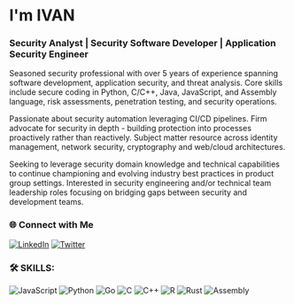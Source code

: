 # I'm **IVAN**
### Security Analyst | Security Software Developer | Application Security Engineer 

Seasoned security professional with over 5 years of experience spanning software development, application security, and threat analysis. Core skills include secure coding in Python, C/C++, Java, JavaScript, and Assembly language, risk assessments, penetration testing, and security operations.

Passionate about security automation leveraging CI/CD pipelines. Firm advocate for security in depth - building protection into processes proactively rather than reactively. Subject matter resource across identity management, network security, cryptography and web/cloud architectures.

Seeking to leverage security domain knowledge and technical capabilities to continue championing and evolving industry best practices in product group settings. Interested in security engineering and/or technical team leadership roles focusing on bridging gaps between security and development teams.

### 🌐 Connect with Me
[![LinkedIn](https://img.shields.io/badge/-LinkedIn-blue?style=flat-square&logo=linkedin&logoColor=white&link=https://www.linkedin.com/in/ivan-j-kuria-p/)](https://www.linkedin.com/in/ivan-j-kuria-p/) [![Twitter](https://img.shields.io/badge/-Twitter-1DA1F2?style=flat-square&logo=twitter&logoColor=white&link=https://twitter.com/@jovicorp-studio/)](https://twitter.com/@jovicorp-studio/)

### :hammer_and_wrench: SKILLS:

  ![JavaScript](https://img.shields.io/badge/-JavaScript-F7DF1E?logo=javascript&logoColor=white&style=flat)
  ![Python](https://img.shields.io/badge/-Python-3776AB?logo=python&logoColor=white&style=flat)
  ![Go](https://img.shields.io/badge/-Go-00ADD8?logo=go&logoColor=white&style=flat)
  ![C](https://img.shields.io/badge/-C-A8B9CC?logo=c&logoColor=white&style=flat)
  ![C++](https://img.shields.io/badge/-C++-00599C?logo=c%2B%2B&logoColor=white&style=flat)
  ![R](https://img.shields.io/badge/-R-276DC3?logo=r&logoColor=white&style=flat)
  ![Rust](https://img.shields.io/badge/-Rust-000000?logo=rust&logoColor=white&style=flat)
  ![Assembly](https://img.shields.io/badge/-Assembly-008080?logo=assembly&logoColor=white&style=flat)
